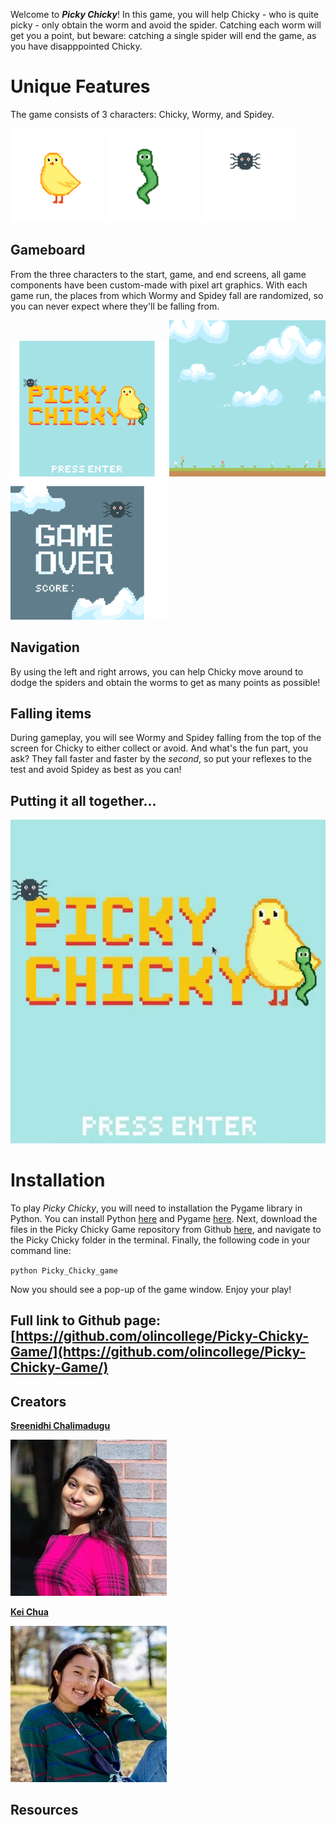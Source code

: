 Welcome to ***Picky Chicky***! In this game, you will help Chicky - who is quite picky - only obtain the worm and avoid the spider. Catching each worm will get you a point, but beware: catching a single spider will end the game, as you have disapppointed Chicky.

# Unique Features

The game consists of 3 characters: Chicky, Wormy, and Spidey. 

![Chicky](/docs/images/chick_resized.png) ![Wormy](/docs/images/worm_resized.png) ![Spidey](/docs/images/spider_resized.png)


## Gameboard

From the three characters to the start, game, and end screens, all game components have been custom-made with pixel art graphics. With each game run, the places from which Wormy and Spidey fall are randomized, so you can never expect where they'll be falling from.

![start screen](/docs/images/start_screen_resized.png) ![game background](/docs/images/game_background_resized.png) ![game over screen](/docs/images/game_over_resized.png)


## Navigation

By using the left and right arrows, you can help Chicky move around to dodge the spiders and obtain the worms to get as many points as possible!

## Falling items

During gameplay, you will see Wormy and Spidey falling from the top of the screen for Chicky to either collect or avoid. And what's the fun part, you ask? They fall faster and faster by the *second*, so put your reflexes to the test and avoid Spidey as best as you can!

## Putting it all together...

![Gameplay demo gif](/docs/images/demo.gif)

# Installation 

To play *Picky Chicky*, you will need to installation the Pygame library in Python. You can install Python [here](https://www.python.org/downloads/) and Pygame [here](https://www.pygame.org/wiki/GettingStarted). Next, download the files in the Picky Chicky Game repository from Github [here](https://github.com/olincollege/Picky-Chicky-Game/), and navigate to the Picky Chicky folder in the terminal. Finally, the following code in your command line:

`python Picky_Chicky_game`

Now you should see a pop-up of the game window. Enjoy your play!

## Full link to Github page: [https://github.com/olincollege/Picky-Chicky-Game/](https://github.com/olincollege/Picky-Chicky-Game/)

## Creators

[**Sreenidhi Chalimadugu**](https://www.linkedin.com/in/sreenidhi-chalimadugu/)

![Sree profile picture](/docs/images/sree_resized.jpg) 

[**Kei Chua**](https://www.linkedin.com/in/kei-chua-3a7a96199/)

![Kei profile picture](/docs/images/kei_resized.jpg)

## Resources
